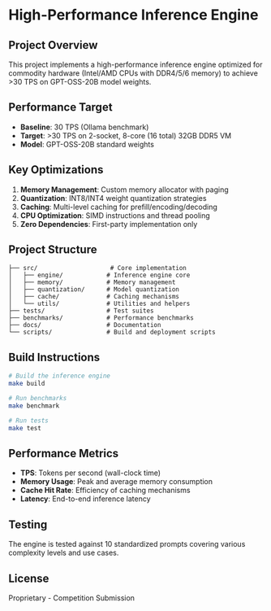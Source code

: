 # High-Performance Inference Engine

## Project Overview

This project implements a high-performance inference engine optimized for commodity hardware (Intel/AMD CPUs with DDR4/5/6 memory) to achieve >30 TPS on GPT-OSS-20B model weights.

## Performance Target

- **Baseline**: 30 TPS (Ollama benchmark)
- **Target**: >30 TPS on 2-socket, 8-core (16 total) 32GB DDR5 VM
- **Model**: GPT-OSS-20B standard weights

## Key Optimizations

1. **Memory Management**: Custom memory allocator with paging
2. **Quantization**: INT8/INT4 weight quantization strategies
3. **Caching**: Multi-level caching for prefill/encoding/decoding
4. **CPU Optimization**: SIMD instructions and thread pooling
5. **Zero Dependencies**: First-party implementation only

## Project Structure

```
├── src/                    # Core implementation
│   ├── engine/            # Inference engine core
│   ├── memory/            # Memory management
│   ├── quantization/      # Model quantization
│   ├── cache/             # Caching mechanisms
│   └── utils/             # Utilities and helpers
├── tests/                 # Test suites
├── benchmarks/            # Performance benchmarks
├── docs/                  # Documentation
└── scripts/               # Build and deployment scripts
```

## Build Instructions

```bash
# Build the inference engine
make build

# Run benchmarks
make benchmark

# Run tests
make test
```

## Performance Metrics

- **TPS**: Tokens per second (wall-clock time)
- **Memory Usage**: Peak and average memory consumption
- **Cache Hit Rate**: Efficiency of caching mechanisms
- **Latency**: End-to-end inference latency

## Testing

The engine is tested against 10 standardized prompts covering various complexity levels and use cases.

## License

Proprietary - Competition Submission
